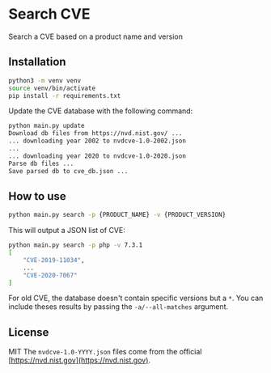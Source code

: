 # Search CVE

Search a CVE based on a product name and version


## Installation

```bash
python3 -m venv venv
source venv/bin/activate
pip install -r requirements.txt
```

Update the CVE database with the following command:

```bash
python main.py update
Download db files from https://nvd.nist.gov/ ...
... downloading year 2002 to nvdcve-1.0-2002.json
...
... downloading year 2020 to nvdcve-1.0-2020.json
Parse db files ...
Save parsed db to cve_db.json ...
```


## How to use

```bash
python main.py search -p {PRODUCT_NAME} -v {PRODUCT_VERSION}
```

This will output a JSON list of CVE:

```bash
python main.py search -p php -v 7.3.1
[
    "CVE-2019-11034",
    ...
    "CVE-2020-7067"
]
```

For old CVE, the database doesn't contain specific versions but a `*`. You can
include theses results by passing the `-a/--all-matches` argument.


## License

MIT
The `nvdcve-1.0-YYYY.json` files come from the official [https://nvd.nist.gov](https://nvd.nist.gov).
